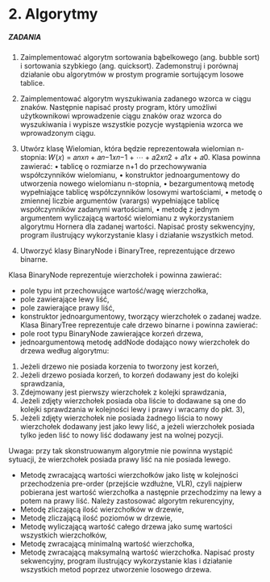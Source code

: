 # 2. Algorytmy

##### ZADANIA

1. Zaimplementować algorytm sortowania bąbelkowego (ang. bubble sort) i sortowania szybkiego (ang. quicksort). Zademonstruj i porównaj działanie obu algorytmów w prostym programie sortującym losowe tablice.  

2. Zaimplementować algorytm wyszukiwania zadanego wzorca w ciągu znaków. Następnie napisać prosty program, który umożliwi użytkownikowi wprowadzenie ciągu znaków oraz wzorca do wyszukiwania i wypisze wszystkie pozycje wystąpienia wzorca we wprowadzonym ciągu.  

3. Utwórz klasę Wielomian, która będzie reprezentowała wielomian n-stopnia:
   𝑊(𝑥) = 𝑎𝑛𝑥𝑛 + 𝑎𝑛−1𝑥𝑛−1 + ⋯ + 𝑎2𝑥𝑛2 + 𝑎1𝑥 + 𝑎0.
   Klasa powinna zawierać:
   • tablicę o rozmiarze n+1 do przechowywania współczynników wielomianu,
   • konstruktor jednoargumentowy do utworzenia nowego wielomianu n-stopnia,
   • bezargumentową metodę wypełniające tablicę współczynników losowymi
   wartościami,
   • metodę o zmiennej liczbie argumentów (varargs) wypełniające tablicę współczynników zadanymi wartościami,
   • metodę z jednym argumentem wyliczającą wartość wielomianu z wykorzystaniem algorytmu Hornera dla zadanej wartości. 
   Napisać prosty sekwencyjny, program ilustrujący wykorzystanie klasy i działanie wszystkich metod.  

4. Utworzyć klasy BinaryNode i BinaryTree, reprezentujące drzewo binarne.

Klasa BinaryNode reprezentuje wierzchołek i powinna zawierać:
- pole typu int przechowujące wartość/wagę wierzchołka,
- pole zawierające lewy liść,
- pole zawierające prawy liść,
- konstruktor jednoargumentowy, tworzący wierzchołek o zadanej wadze.
Klasa BinaryTree reprezentuje całe drzewo binarne i powinna zawierać:
- pole root typu BinaryNode zawierające korzeń drzewa,
- jednoargumentową metodę addNode dodająco nowy wierzchołek do drzewa według algorytmu:  

1) Jeżeli drzewo nie posiada korzenia to tworzony jest korzeń,  
2) Jeżeli drzewo posiada korzeń, to korzeń dodawany jest do kolejki sprawdzania,  
3) Zdejmowany jest pierwszy wierzchołek z kolejki sprawdzania,  
4) Jeżeli zdjęty wierzchołek posiada oba liście to dodawane są one do kolejki sprawdzania w kolejności lewy i prawy i wracamy do pkt. 3),  
5) Jeżeli zdjęty wierzchołek nie posiada żadnego liścia to nowy wierzchołek dodawany jest jako lewy liść, a jeżeli wierzchołek posiada tylko jeden liść to nowy liść dodawany jest na wolnej pozycji.

Uwaga: przy tak skonstruowanym algorytmie nie powinna wystąpić sytuacji, że wierzchołek posiada prawy liść na nie posiada lewego.
- Metodę zwracającą wartości wierzchołków jako listę w kolejności przechodzenia pre-order (przejście wzdłużne, VLR), czyli najpierw pobierana jest wartość   wierzchołka a następnie przechodzimy na lewy a potem na prawy liść. Należy  zastosować algorytm rekurencyjny,
- Metodę zliczającą ilość wierzchołków w drzewie,
- Metodę zliczającą ilość poziomów w drzewie,
- Metodę wyliczającą wartość całego drzewa jako sumę wartości wszystkich wierzchołków,
- Metodę zwracającą minimalną wartość wierzchołka,
- Metodę zwracającą maksymalną wartość wierzchołka.
Napisać prosty sekwencyjny, program ilustrujący wykorzystanie klas i działanie wszystkich metod poprzez utworzenie losowego drzewa.
